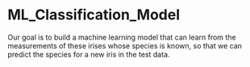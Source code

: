 # ML_Classification_Model
Our goal is to build a machine learning model that can learn from the measurements of these irises whose species is known, so that we can predict the species for a new iris in the test data.
